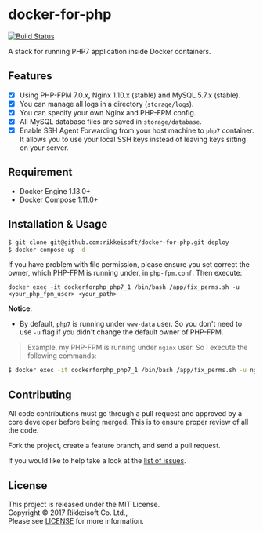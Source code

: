 # docker-for-php

[![Build Status](https://travis-ci.org/rikkeisoft/docker-for-php.svg?branch=master)](https://travis-ci.org/rikkeisoft/docker-for-php)

A stack for running PHP7 application inside Docker containers.

## Features
- [x] Using PHP-FPM 7.0.x, Nginx 1.10.x (stable) and MySQL 5.7.x (stable).
- [x] You can manage all logs in a directory (`storage/logs`).
- [x] You can specify your own Nginx and PHP-FPM config.
- [x] All MySQL database files are saved in `storage/database`.
- [x] Enable SSH Agent Forwarding from your host machine to `php7` container. It allows you to use your local SSH keys instead of leaving keys sitting on your server.

## Requirement
- Docker Engine 1.13.0+
- Docker Compose 1.11.0+

## Installation & Usage

```bash
$ git clone git@github.com:rikkeisoft/docker-for-php.git deploy
$ docker-compose up -d
```

If you have problem with file permission, please ensure you set correct the owner, which PHP-FPM is running under, in `php-fpm.conf`. Then execute:
```
docker exec -it dockerforphp_php7_1 /bin/bash /app/fix_perms.sh -u <your_php_fpm_user> <your_path>
```

**Notice**: 
- By default, `php7` is running under `www-data` user. So you don't need to use `-u` flag if you didn't change the default owner of PHP-FPM.

> Example, my PHP-FPM is running under `nginx` user. So I execute the following commands:
```bash
$ docker exec -it dockerforphp_php7_1 /bin/bash /app/fix_perms.sh -u nginx /app/storage
```

## Contributing
All code contributions must go through a pull request and approved by
a core developer before being merged. This is to ensure proper review of all the code.

Fork the project, create a feature branch, and send a pull request.

If you would like to help take a look at the [list of issues](issues).

## License
This project is released under the MIT License.   
Copyright © 2017 Rikkeisoft Co. Ltd.,   
Please see [LICENSE](LICENSE.md) for more information.
